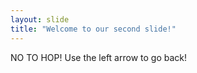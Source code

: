 ```yaml
---
layout: slide
title: "Welcome to our second slide!"
---
```

NO TO HOP!
Use the left arrow to go back!

